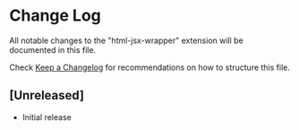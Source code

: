 # Change Log

All notable changes to the "html-jsx-wrapper" extension will be documented in this file.

Check [Keep a Changelog](http://keepachangelog.com/) for recommendations on how to structure this file.

## [Unreleased]

- Initial release
